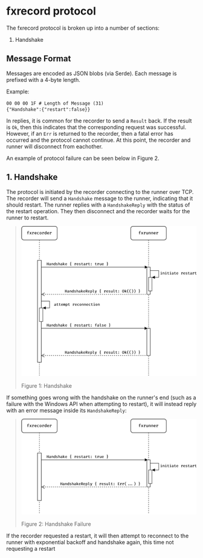 # fxrecord protocol

The fxrecord protocol is broken up into a number of sections:

1. Handshake

## Message Format

Messages are encoded as JSON blobs (via Serde). Each message is prefixed with
a 4-byte length.

Example:

```
00 00 00 1F # Length of Message (31)
{"Handshake":{"restart":false}}
```

In replies, it is common for the recorder to send a `Result` back. If the
result is `Ok`, then this indicates that the corresponding request was
successful. However, if an `Err` is returned to the recorder, then a fatal
error has occurred and the protocol cannot continue. At this point, the
recorder and runner will disconnect from eachother.

An example of protocol failure can be seen below in Figure 2.

## 1. Handshake

The protocol is initiated by the recorder connecting to the runner over TCP.
The recorder will send a `Handshake` message to the runner, indicating that
it should restart. The runner replies with a `HandshakeReply` with the status
of the restart operation. They then disconnect and the recorder waits for the
runner to restart.

> ![](/docs/diagrams/handshake.png)
>
> Figure 1: Handshake

If something goes wrong with the handshake on the runner's end (such as a
failure with the Windows API when attempting to restart), it will instead
reply with an error message inside its `HandshakeReply`:

> ![](/docs/diagrams/handshake-failure.png)
>
> Figure 2: Handshake Failure

If the recorder requested a restart, it will then attempt to reconnect to the
runner with exponential backoff and handshake again, this time not requesting
a restart
